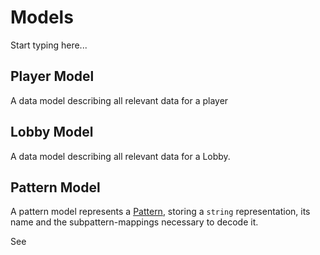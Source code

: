 # Models

Start typing here...

## Player Model

A data model describing all relevant data for a player

## Lobby Model

A data model describing all relevant data for a Lobby.

## Pattern Model
A pattern model represents a [Pattern](Patterns.md), storing a `string` representation, its name and the subpattern-mappings necessary to decode it.

See [](PatternModel.md)